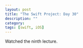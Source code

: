```yaml
---
layout: post
title: "The Swift Project: Day 30"
description: ""
category:
tags: [swift, iOS]
---
```


Watched the ninth lecture.
